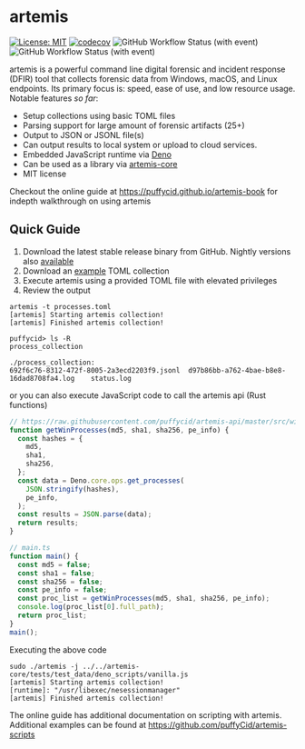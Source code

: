 # artemis

[![License: MIT](https://img.shields.io/badge/License-MIT-green.svg)](https://opensource.org/licenses/MIT)
[![codecov](https://codecov.io/github/puffyCid/artemis/graph/badge.svg?token=SJU36Z9DYK)](https://codecov.io/github/puffyCid/artemis)
![GitHub Workflow Status (with event)](https://img.shields.io/github/actions/workflow/status/puffycid/artemis/nightly.yml)
![GitHub Workflow Status (with event)](https://img.shields.io/github/actions/workflow/status/puffycid/artemis/audit.yml?label=Audit)

artemis is a powerful command line digital forensic and incident response (DFIR)
tool that collects forensic data from Windows, macOS, and Linux endpoints. Its
primary focus is: speed, ease of use, and low resource usage.\
Notable features _so far_:

- Setup collections using basic TOML files
- Parsing support for large amount of forensic artifacts (25+)
- Output to JSON or JSONL file(s)
- Can output results to local system or upload to cloud services.
- Embedded JavaScript runtime via [Deno](https://deno.land/)
- Can be used as a library via
  [artemis-core](https://puffycid.github.io/artemis-book/core/overview.html)
- MIT license

Checkout the online guide at https://puffycid.github.io/artemis-book for indepth
walkthrough on using artemis

## Quick Guide

1. Download the latest stable release binary from GitHub. Nightly versions also
   [available](https://github.com/puffyCid/artemis/releases/tag/nightly)
2. Download an
   [example](https://github.com/puffyCid/artemis/tree/main/artemis-core/tests/test_data)
   TOML collection
3. Execute artemis using a provided TOML file with elevated privileges
4. Review the output

```
artemis -t processes.toml
[artemis] Starting artemis collection!
[artemis] Finished artemis collection!

puffycid> ls -R
process_collection

./process_collection:
692f6c76-8312-472f-8005-2a3ecd2203f9.jsonl	d97b86bb-a762-4bae-b8e8-16dad8708fa4.log	status.log
```

or you can also execute JavaScript code to call the artemis api (Rust functions)

```javascript
// https://raw.githubusercontent.com/puffycid/artemis-api/master/src/windows/processes.ts
function getWinProcesses(md5, sha1, sha256, pe_info) {
  const hashes = {
    md5,
    sha1,
    sha256,
  };
  const data = Deno.core.ops.get_processes(
    JSON.stringify(hashes),
    pe_info,
  );
  const results = JSON.parse(data);
  return results;
}

// main.ts
function main() {
  const md5 = false;
  const sha1 = false;
  const sha256 = false;
  const pe_info = false;
  const proc_list = getWinProcesses(md5, sha1, sha256, pe_info);
  console.log(proc_list[0].full_path);
  return proc_list;
}
main();
```

Executing the above code

```
sudo ./artemis -j ../../artemis-core/tests/test_data/deno_scripts/vanilla.js
[artemis] Starting artemis collection!
[runtime]: "/usr/libexec/nesessionmanager"
[artemis] Finished artemis collection!
```

The online guide has additional documentation on scripting with artemis.\
Additional examples can be found at https://github.com/puffyCid/artemis-scripts
